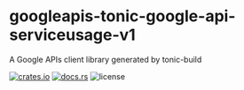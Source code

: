 # googleapis-tonic-google-api-serviceusage-v1

A Google APIs client library generated by tonic-build

[![crates.io](https://img.shields.io/crates/v/googleapis-tonic-google-api-serviceusage-v1)](https://crates.io/crates/googleapis-tonic-google-api-serviceusage-v1)
[![docs.rs](https://img.shields.io/docsrs/googleapis-tonic-google-api-serviceusage-v1)](https://docs.rs/googleapis-tonic-google-api-serviceusage-v1)
![license](https://img.shields.io/crates/l/googleapis-tonic-google-api-serviceusage-v1)
